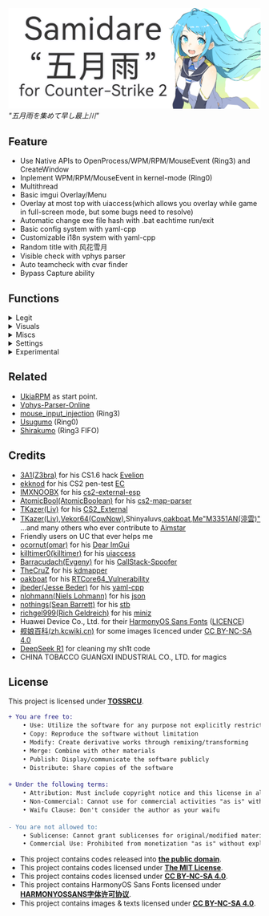 ![SAMIDARETITLE](.github/Samidare-Title.png)
*"五月雨を集めて早し最上川"*
## Feature 
- Use Native APIs to OpenProcess/WPM/RPM/MouseEvent (Ring3) and CreateWindow
- Inplement WPM/RPM/MouseEvent in kernel-mode (Ring0)
- Multithread
- Basic imgui Overlay/Menu
- Overlay at most top with uiaccess(which allows you overlay while game in full-screen mode, but some bugs need to resolve)
- Automatic change exe file hash with .bat eachtime run/exit
- Basic config system with yaml-cpp
- Customizable i18n system with yaml-cpp
- Random title with 风花雪月
- Visible check with vphys parser
- Auto teamcheck with cvar finder
- Bypass Capture ability
## Functions

<details>
<summary>Legit</summary>
  
- Customizable Aim Assist
- Customizable Triggerbot
- Customizable RCS
</details>

<details>
<summary>Visuals</summary>
  
- Customizable player ESP
- Bomb ESP
- Customizable Radar
</details>

<details>
<summary>Miscs</summary>

- Sonar
- Pitch indicator
- Bomb timer with damage calculation
- Spectator List
- Closest Enemy info
- Fast stop
</details>

<details>
<summary>Settings</summary>
  
- Build Info
- Config Saver
- Force Team Check Switch
- Bypass Capture
</details>

<details>
<summary>Experimental</summary>
  
- Performances Settings
</details>

## Related
- [UkiaRPM](https://github.com/M3351AN/UkiaRPM) as start point.
- [Vphys-Parser-Online](https://github.com/M3351AN/Vphys-Parser-Online)
- [mouse_input_injection](https://github.com/M3351AN/mouse_input_injection) (Ring3)
- [Usugumo](https://github.com/M3351AN/Usugumo) (Ring0)
- [Shirakumo](https://github.com/M3351AN/Shirakumo) (Ring3 FIFO)
## Credits
- [3A1(Z3bra)](https://github.com/3a1/) for his CS1.6 hack [Evelion](https://github.com/3a1/Evelion)
- [ekknod](https://github.com/ekknod/) for his CS2 pen-test [EC](https://github.com/ekknod/EC)
- [IMXNOOBX](https://github.com/IMXNOOBX/) for his [cs2-external-esp](https://github.com/IMXNOOBX/cs2-external-esp)
- [AtomicBool(AtomicBoolean)](https://github.com/AtomicBool/) for his [cs2-map-parser](https://github.com/AtomicBool/cs2-map-parser)
- [TKazer(Liv)](https://github.com/TKazer) for his [CS2_External](https://github.com/TKazer/CS2_External)
- [TKazer(Liv)](https://github.com/TKazer),[Vekor64(CowNow)](https://github.com/Vekor64/),Shinyaluvs,[oakboat](https://github.com/oakboat/),[Me"M3351AN(渟雲)"](https://github.com/M3351AN) ...and many others who ever contribute to [Aimstar](https://github.com/M3351AN/AimStar)
- Friendly users on UC that ever helps me
- [ocornut(omar)](https://github.com/ocornut/) for his [Dear ImGui](https://github.com/ocornut/imgui)
- [killtimer0(killtimer)](https://github.com/killtimer0/) for his [uiaccess](https://github.com/killtimer0/uiaccess)
- [Barracudach(Evgeny)](https://github.com/Barracudach/) for his [CallStack-Spoofer](https://github.com/Barracudach/CallStack-Spoofer)
- [TheCruZ](https://github.com/TheCruZ/) for his [kdmapper](https://github.com/TheCruZ/kdmapper)
- [oakboat](https://github.com/oakboat/) for his [RTCore64_Vulnerability](https://github.com/oakboat/RTCore64_Vulnerability)
- [jbeder(Jesse Beder)](https://github.com/jbeder/) for his [yaml-cpp](https://github.com/jbeder/yaml-cpp)
- [nlohmann(Niels Lohmann)](https://github.com/nlohmann/) for his [json](https://github.com/nlohmann/json)
- [nothings(Sean Barrett)](https://github.com/nothings/) for his [stb](https://github.com/nothings/stb)
- [richgel999(Rich Geldreich)](https://github.com/richgel999/) for his [miniz](https://github.com/richgel999/miniz)
- Huawei Device Co., Ltd. for their [HarmonyOS Sans Fonts](https://developer.huawei.com/consumer/en/doc/design-guides-V1/font-0000001157868583-V1) ([LICENCE](HARMONYOSSANS字体许可协议))
- [舰娘百科(zh.kcwiki.cn)](https://zh.kcwiki.cn/wiki/%E8%88%B0%E5%A8%98%E7%99%BE%E7%A7%91) for some images licenced under [CC BY-NC-SA 4.0](https://creativecommons.org/licenses/by-nc/4.0/)
- [DeepSeek R1](https://github.com/deepseek-ai/DeepSeek-R1) for cleaning my sh1t code
- CHINA TOBACCO GUANGXI INDUSTRIAL CO., LTD. for magics
## License

This project is licensed under [**TOSSRCU**](LICENSE).
```diff
+ You are free to:
	• Use: Utilize the software for any purpose not explicitly restricted
	• Copy: Reproduce the software without limitation
	• Modify: Create derivative works through remixing/transforming
	• Merge: Combine with other materials
	• Publish: Display/communicate the software publicly
	• Distribute: Share copies of the software

+ Under the following terms:
	• Attribution: Must include copyright notice and this license in all copies
	• Non-Commercial: Cannot use for commercial activities "as is" without written permission
	• Waifu Clause: Don't consider the author as your waifu

- You are not allowed to:
	• Sublicense: Cannot grant sublicenses for original/modified material
	• Commercial Use: Prohibited from monetization "as is" without explicit permission

```
- This project contains codes released into [**the public domain**](https://unlicense.org/).
- This project contains codes licensed under [**The MIT License**](https://opensource.org/license/mit).
- This project contains codes licensed under [**CC BY-NC-SA 4.0**](https://creativecommons.org/licenses/by-nc/4.0/).
- This project contains HarmonyOS Sans Fonts licensed under [**HARMONYOSSANS字体许可协议**](HARMONYOSSANS字体许可协议).
- This project contains images & texts licensed under [**CC BY-NC-SA 4.0**](https://creativecommons.org/licenses/by-nc/4.0/).
